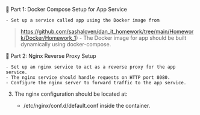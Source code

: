  🐳 Part 1: Docker Compose Setup for App Service					 
											 
	- Set up a service called app using the Docker image from			 
   > https://github.com/sashaloven/dan_it_homework/tree/main/Homework/Docker/Homework_1)
	- The Docker image for app should be built dynamically using docker-compose.     
											 
 🐳 Part 2: Nginx Reverse Proxy Setup							 
											 
	- Set up an nginx service to act as a reverse proxy for the app service.	 
	- The nginx service should handle requests on HTTP port 8080.			 
	- Configure the nginx server to forward traffic to the app service.		 
											 
 3. The nginx configuration should be located at:					 
											 
	- /etc/nginx/conf.d/default.conf inside the container.				 
